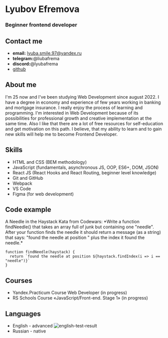 # **Lyubov Efremova**

### Beginner frontend developer

## Contact me

- **email:** lyuba.smile.97@yandex.ru
- **telegram:**@liubafrema
- **discord:**@lyubafrema
- [github]('https://github.com/lyubafrema')

## About me

I'm 25 now and I've been studying Web Development since august 2022. I have a degree in economy and experience of few years working in banking and mortgage insurance.
I really enjoy the process of learning and programming. I'm interested in Web Development because of its possibilities for professional growth and creative implementation at the same time. Also I like that there are a lot of free resources for self-education and get motivation on this path.
I believe, that my ability to learn and to gain new skills will help me to become Frontend Developer.

## Skills

- HTML and CSS (BEM methodology)
- JavaScript (fundamentals, asynchronous JS, OOP, ES6+, DOM, JSON)
- React JS (React Hooks and React Routing, beginner level knowledge)
- Git and GitHub
- Webpack
- VS Code
- Figma (for web development)

## Code example

A Needle in the Haystack Kata from Codewars: \*Write a function findNeedle() that takes an array full of junk but containing one "needle". After your function finds the needle it should return a message (as a string) that says:
"found the needle at position " plus the index it found the needle.\*

```
function findNeedle(haystack) {
  return `found the needle at position ${haystack.findIndex(i => i == "needle")}`
}
```

## Courses

- Yandex.Practicum Course Web Developer (in progress)
- RS Schools Course «JavaScript/Front-end. Stage 1» (in progress)

## Languages

- English - advanced
  ![english-test-result](/../../Free%2015-minute%20English%20test%20%7C%20EF%20SET%20Quick%20Check%202023-03-09%2018-15-30.png)
- Russian - native
